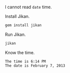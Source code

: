 I cannot read `date` time.

Install Jikan.

```bash
gem install jikan
```

Run Jikan.

```bash
jikan
```

Know the time.

```
The time is 6:14 PM
The date is February 7, 2013
```

